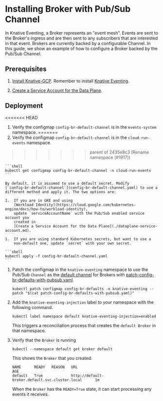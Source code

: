 # Installing Broker with Pub/Sub Channel

In Knative Eventing, a Broker represents an "event mesh". Events are sent to the
Broker's ingress and are then sent to any subscribers that are interested in
that event. Brokers are currently backed by a configurable Channel. In this
guide, we show an example of how to configure a Broker backed by the Pub/Sub
Channel.

## Prerequisites

1. [Install Knative-GCP](./install-knative-gcp.md). Remember to install
   [Knative Eventing](https://knative.dev/docs/eventing/).

1. [Create a Service Account for the Data Plane](./dataplane-service-account.md).

## Deployment

<<<<<<< HEAD
1.  Verify the configmap `config-br-default-channel` is in the `events-system`
    namespace.
=======
1.  Verify the configmap `config-br-default-channel` is in the
    `cloud-run-events` namespace.
>>>>>>> parent of 2435e8c3 (Rename namespace (#1917))

    ```shell
    kubectl get configmap config-br-default-channel -n cloud-run-events
    ```

    By default, it is assumed to use a default secret. Modify
    [`config-br-default-channel`](config-br-default-channel.yaml) to use a
    different method and apply it. The two options are:

    1.  If you are in GKE and using
        [Workload Identity](https://cloud.google.com/kubernetes-engine/docs/how-to/workload-identity),
        update `serviceAccountName` with the Pub/Sub enabled service account you
        created in
        [Create a Service Account for the Data Plane](./dataplane-service-account.md).

    1.  If you are using standard Kubernetes secrets, but want to use a
        non-default one, update `secret` with your own secret.

    ```shell
    kubectl apply -f config-br-default-channel.yaml
    ```

1.  Patch the configmap in the `knative-eventing` namespace to use the Pub/Sub
    `Channel` as the
    [default channel](https://knative.dev/docs/eventing/channels/default-channels/)
    for Brokers with
    [patch-config-br-defaults-with-pubsub.yaml](./patch-config-br-defaults-with-pubsub.yaml).

    ```shell
    kubectl patch configmap config-br-defaults -n knative-eventing --patch "$(cat patch-config-br-defaults-with-pubsub.yaml)"
    ```

1.  Add the `knative-eventing-injection` label to your namespace with the
    following command.

    ```shell
    kubectl label namespace default knative-eventing-injection=enabled
    ```

    This triggers a reconciliation process that creates the `default Broker` in
    that namespace.

1.  Verify that the `Broker` is running

    ```shell
    kubectl --namespace default get broker default
    ```

    This shows the `Broker` that you created:

    ```shell
    NAME      READY   REASON   URL                                                        AGE
    default   True             http://default-broker.default.svc.cluster.local      1m
    ```

    When the `Broker` has the `READY=True` state, it can start processing any
    events it receives.

